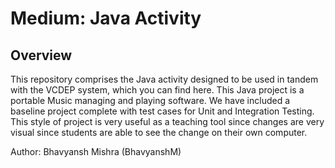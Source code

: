 # Medium: Java Activity

## Overview
This repository comprises the Java activity designed to be used in tandem with
the VCDEP system, which you can find here. This Java project is a portable
Music managing and playing software. We
have included a baseline project complete with test cases for Unit and
Integration Testing. This style of project is very useful as a teaching tool
since changes are very visual since students are able to see the change on
their own computer.

Author: Bhavyansh Mishra (BhavyanshM)
